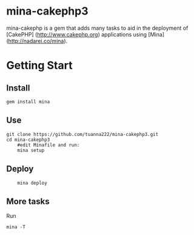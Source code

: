 # mina-cakephp3

mina-cakephp is a gem that adds many tasks to aid in the deployment of [CakePHP] (http://www.cakephp.org) applications
using [Mina] (http://nadarei.co/mina).

# Getting Start
## Install
	gem install mina
## Use
	git clone https://github.com/tuanna222/mina-cakephp3.git
	cd mina-cakephp3
        #edit Minafile and run:
        mina setup
## Deploy
        mina deploy

## More tasks

Run

	mina -T
